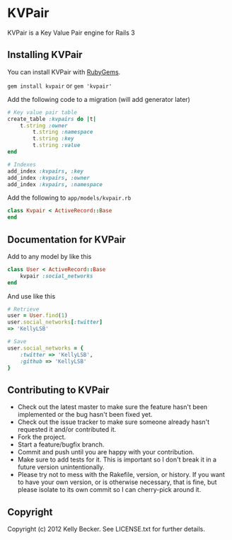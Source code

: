 # KVPair

KVPair is a Key Value Pair engine for Rails 3

## Installing KVPair

You can install KVPair with [RubyGems](https://rubygems.org/gems/kvpair).

`gem install kvpair` or `gem 'kvpair'`

Add the following code to a migration (will add generator later)

```ruby
# Key value pair table
create_table :kvpairs do |t|
    t.string :owner
  		t.string :namespace
  		t.string :key
  		t.string :value
end

# Indexes
add_index :kvpairs, :key
add_index :kvpairs, :owner
add_index :kvpairs, :namespace
```

Add the following to `app/models/kvpair.rb`

```ruby
class Kvpair < ActiveRecord::Base
end
```

## Documentation for KVPair

Add to any model by like this

```ruby
class User < ActiveRecord::Base
    kvpair :social_networks
end
```

And use like this

```ruby
# Retrieve
user = User.find(1)
user.social_networks[:twitter]
=> 'KellyLSB'

# Save
user.social_networks = {
    :twitter => 'KellyLSB',
    :github => 'KellyLSB'
}
```

## Contributing to KVPair
 
* Check out the latest master to make sure the feature hasn't been implemented or the bug hasn't been fixed yet.
* Check out the issue tracker to make sure someone already hasn't requested it and/or contributed it.
* Fork the project.
* Start a feature/bugfix branch.
* Commit and push until you are happy with your contribution.
* Make sure to add tests for it. This is important so I don't break it in a future version unintentionally.
* Please try not to mess with the Rakefile, version, or history. If you want to have your own version, or is otherwise necessary, that is fine, but please isolate to its own commit so I can cherry-pick around it.

## Copyright

Copyright (c) 2012 Kelly Becker. See LICENSE.txt for
further details.

